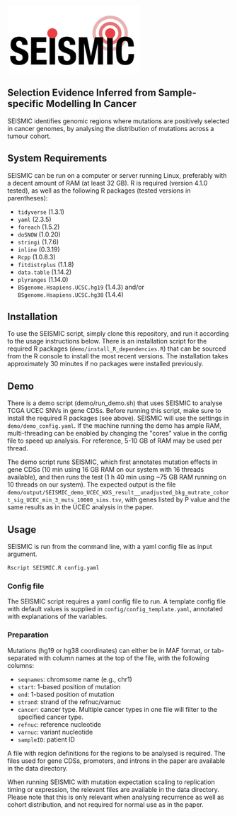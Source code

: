 <img src="media/SEISMIC_logo.png" width="300" /> <!-- Change this to a raw.github link after making the repo public to avoid broken links if the README is hosted without the logo file in places other than GitHub. -->

## Selection Evidence Inferred from Sample-specific Modelling In Cancer

SEISMIC identifies genomic regions where mutations are positively selected in cancer genomes, by analysing the distribution of mutations across a tumour cohort.

## System Requirements

SEISMIC can be run on a computer or server running Linux, preferably with a decent amount of RAM (at least 32 GB). R is required (version 4.1.0 tested), as well as the following R packages (tested versions in parentheses):
- `tidyverse` (1.3.1)
- `yaml` (2.3.5)
- `foreach` (1.5.2)
- `doSNOW` (1.0.20)
- `stringi` (1.7.6)
- `inline` (0.3.19)
- `Rcpp` (1.0.8.3)
- `fitdistrplus` (1.1.8)
- `data.table` (1.14.2)
- `plyranges` (1.14.0)
- `BSgenome.Hsapiens.UCSC.hg19` (1.4.3) and/or `BSgenome.Hsapiens.UCSC.hg38` (1.4.4)


## Installation

To use the SEISMIC script, simply clone this repository, and run it according to the usage instructions below.
There is an installation script for the required R packages (`demo/install_R_dependencies.R`) that can be sourced from the R console to install the most recent versions. The installation takes approximately 30 minutes if no packages were installed previously.


## Demo
There is a demo script (demo/run_demo.sh) that uses SEISMIC to analyse TCGA UCEC SNVs in gene CDSs. Before running this script, make sure to install the required R packages (see above). SEISMIC will use the settings in `demo/demo_config.yaml`. If the machine running the demo has ample RAM, multi-threading can be enabled by changing the "cores" value in the config file to speed up analysis. For reference, 5-10 GB of RAM may be used per thread.

The demo script runs SEISMIC, which first annotates mutation effects in gene CDSs (10 min using 16 GB RAM on our system with 16 threads available), and then runs the test (1 h 40 min using \~75 GB RAM running on 10 threads on our system). The expected output is the file `demo/output/SEISMIC_demo_UCEC_WXS_result__unadjusted_bkg_mutrate_cohort_sig_UCEC_min_3_muts_10000_sims.tsv`, with genes listed by P value and the same results as in the UCEC analysis in the paper.


## Usage

SEISMIC is run from the command line, with a yaml config file as input argument.

```bash
Rscript SEISMIC.R config.yaml
```

### Config file

The SEISMIC script requires a yaml config file to run. A template config file with default values is supplied in `config/config_template.yaml`, annotated with explanations of the variables.


### Preparation

Mutations (hg19 or hg38 coordinates) can either be in MAF format, or tab-separated with column names at the top of the file, with the following columns:
- `seqnames`: chromsome name (e.g., chr1)
- `start`: 1-based position of mutation
- `end`: 1-based position of mutation
- `strand`: strand of the refnuc/varnuc 
- `cancer`: cancer type. Multiple cancer types in one file will filter to the specified cancer type.
- `refnuc`: reference nucleotide
- `varnuc`: variant nucleotide
- `sampleID`: patient ID

A file with region definitions for the regions to be analysed is required. The files used for gene CDSs, promoters, and introns in the paper are available in the data directory.

When running SEISMIC with mutation expectation scaling to replication timing or expression, the relevant files are available in the data directory. Please note that this is only relevant when analysing recurrence as well as cohort distribution, and not required for normal use as in the paper.

